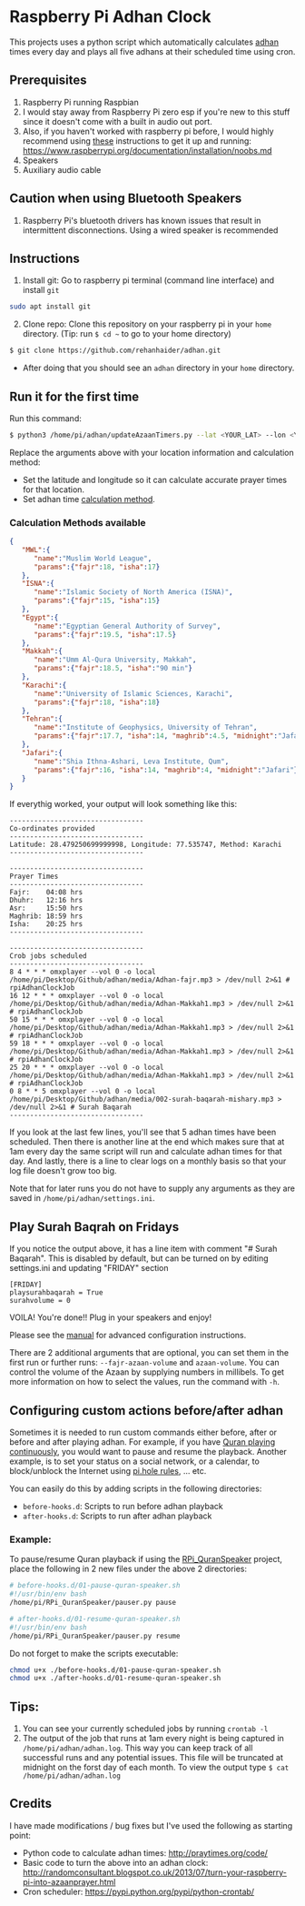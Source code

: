 # Raspberry Pi Adhan Clock
This projects uses a python script which automatically calculates [adhan](https://en.wikipedia.org/wiki/Adhan) times every day and plays all five adhans at their scheduled time using cron. 

## Prerequisites
1. Raspberry Pi running Raspbian
  1. I would stay away from Raspberry Pi zero esp if you're new to this stuff since it doesn't come with a built in audio out port.
  2. Also, if you haven't worked with raspberry pi before, I would highly recommend using [these](https://www.raspberrypi.org/documentation/installation/noobs.md) instructions to get it up and running: https://www.raspberrypi.org/documentation/installation/noobs.md
2. Speakers
3. Auxiliary audio cable

## Caution when using Bluetooth Speakers
1. Raspberry Pi's bluetooth drivers has known issues that result in intermittent disconnections. Using a wired speaker is recommended

## Instructions
1. Install git: Go to raspberry pi terminal (command line interface) and install `git`
  ```bash
  sudo apt install git
  ```
2. Clone repo: Clone this repository on your raspberry pi in your `home` directory. (Tip: run `$ cd ~` to go to your home directory)
  ```bash
  $ git clone https://github.com/rehanhaider/adhan.git
  ```
  * After doing that you should see an `adhan` directory in your `home` directory. 

## Run it for the first time
Run this command:

```bash
$ python3 /home/pi/adhan/updateAzaanTimers.py --lat <YOUR_LAT> --lon <YOUR_LNG> --method <METHOD>
```

Replace the arguments above with your location information and calculation method:
* Set the latitude and longitude so it can calculate accurate prayer times for that location.
* Set adhan time [calculation method](http://praytimes.org/manual#Set_Calculation_Method).

### Calculation Methods available
```json
{
   "MWL":{
      "name":"Muslim World League",
      "params":{"fajr":18, "isha":17}
   },
   "ISNA":{
      "name":"Islamic Society of North America (ISNA)",
      "params":{"fajr":15, "isha":15}
   },
   "Egypt":{
      "name":"Egyptian General Authority of Survey",
      "params":{"fajr":19.5, "isha":17.5}
   },
   "Makkah":{
      "name":"Umm Al-Qura University, Makkah",
      "params":{"fajr":18.5, "isha":"90 min"}
   },
   "Karachi":{
      "name":"University of Islamic Sciences, Karachi",
      "params":{"fajr":18, "isha":18}
   },
   "Tehran":{
      "name":"Institute of Geophysics, University of Tehran",
      "params":{"fajr":17.7, "isha":14, "maghrib":4.5, "midnight":"Jafari"}
   },
   "Jafari":{
      "name":"Shia Ithna-Ashari, Leva Institute, Qum",
      "params":{"fajr":16, "isha":14, "maghrib":4, "midnight":"Jafari"}
   }
}
```


If everythig worked, your output will look something like this:
```
---------------------------------
Co-ordinates provided
---------------------------------
Latitude: 28.479250699999998, Longitude: 77.535747, Method: Karachi
---------------------------------

---------------------------------
Prayer Times
---------------------------------
Fajr:    04:08 hrs
Dhuhr:   12:16 hrs
Asr:     15:50 hrs
Maghrib: 18:59 hrs
Isha:    20:25 hrs
---------------------------------

---------------------------------
Crob jobs scheduled
---------------------------------
8 4 * * * omxplayer --vol 0 -o local /home/pi/Desktop/Github/adhan/media/Adhan-fajr.mp3 > /dev/null 2>&1 # rpiAdhanClockJob
16 12 * * * omxplayer --vol 0 -o local /home/pi/Desktop/Github/adhan/media/Adhan-Makkah1.mp3 > /dev/null 2>&1 # rpiAdhanClockJob
50 15 * * * omxplayer --vol 0 -o local /home/pi/Desktop/Github/adhan/media/Adhan-Makkah1.mp3 > /dev/null 2>&1 # rpiAdhanClockJob
59 18 * * * omxplayer --vol 0 -o local /home/pi/Desktop/Github/adhan/media/Adhan-Makkah1.mp3 > /dev/null 2>&1 # rpiAdhanClockJob
25 20 * * * omxplayer --vol 0 -o local /home/pi/Desktop/Github/adhan/media/Adhan-Makkah1.mp3 > /dev/null 2>&1 # rpiAdhanClockJob
0 8 * * 5 omxplayer --vol 0 -o local /home/pi/Desktop/Github/adhan/media/002-surah-baqarah-mishary.mp3 > /dev/null 2>&1 # Surah Baqarah
---------------------------------

```

If you look at the last few lines, you'll see that 5 adhan times have been scheduled. Then there is another line at the end which makes sure that at 1am every day the same script will run and calculate adhan times for that day. And lastly, there is a line to clear logs on a monthly basis so that your log file doesn't grow too big.


Note that for later runs you do not have to supply any arguments as they are saved in `/home/pi/adhan/settings.ini`.

## Play Surah Baqrah on Fridays
If you notice the output above, it has a line item with comment "# Surah Baqarah". This is disabled by default, but can be turned on by editing settings.ini and updating "FRIDAY" section
```
[FRIDAY]
playsurahbaqarah = True
surahvolume = 0
```

VOILA! You're done!! Plug in your speakers and enjoy!

Please see the [manual](http://praytimes.org/manual) for advanced configuration instructions. 

There are 2 additional arguments that are optional, you can set them in the first run or
further runs: `--fajr-azaan-volume` and `azaan-volume`. You can control the volume of the Azaan
by supplying numbers in millibels. To get more information on how to select the values, run the command with `-h`.

## Configuring custom actions before/after adhan

Sometimes it is needed to run custom commands either before, after or before
and after playing adhan. For example, if you have
[Quran playing continuously](https://github.com/LintangWisesa/RPi_QuranSpeaker),
you would want to pause and resume the playback. Another example, is to set your
status on a social network, or a calendar, to block/unblock the Internet
using [pi.hole rules](https://docs.pi-hole.net/), ... etc.

You can easily do this by adding scripts in the following directories:
- `before-hooks.d`: Scripts to run before adhan playback
- `after-hooks.d`: Scripts to run after adhan playback

### Example:
To pause/resume Quran playback if using the
[RPi_QuranSpeaker](https://github.com/LintangWisesa/RPi_QuranSpeaker) project, place
the following in 2 new files under the above 2 directories:

```bash
# before-hooks.d/01-pause-quran-speaker.sh
#!/usr/bin/env bash
/home/pi/RPi_QuranSpeaker/pauser.py pause
```

```bash
# after-hooks.d/01-resume-quran-speaker.sh
#!/usr/bin/env bash
/home/pi/RPi_QuranSpeaker/pauser.py resume
```

Do not forget to make the scripts executable:
```bash
chmod u+x ./before-hooks.d/01-pause-quran-speaker.sh
chmod u+x ./after-hooks.d/01-resume-quran-speaker.sh
```

## Tips:
1. You can see your currently scheduled jobs by running `crontab -l`
2. The output of the job that runs at 1am every night is being captured in `/home/pi/adhan/adhan.log`. This way you can keep track of all successful runs and any potential issues. This file will be truncated at midnight on the forst day of each month. To view the output type `$ cat /home/pi/adhan/adhan.log`

## Credits
I have made modifications / bug fixes but I've used the following as starting point:
* Python code to calculate adhan times: http://praytimes.org/code/ 
* Basic code to turn the above into an adhan clock: http://randomconsultant.blogspot.co.uk/2013/07/turn-your-raspberry-pi-into-azaanprayer.html
* Cron scheduler: https://pypi.python.org/pypi/python-crontab/ 
